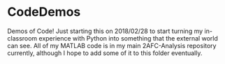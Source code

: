# CodeDemos
Demos of Code! Just starting this on 2018/02/28 to start turning my in-classroom experience with Python into something that the external world can see. All of my MATLAB code is in my main 2AFC-Analysis repository currently, although I hope to add some of it to this folder eventually.

